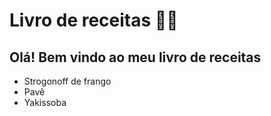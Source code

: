 # Livro de receitas :woman_cook:

## Olá! Bem vindo ao meu livro de receitas

- Strogonoff de frango
- Pavê
- Yakissoba
